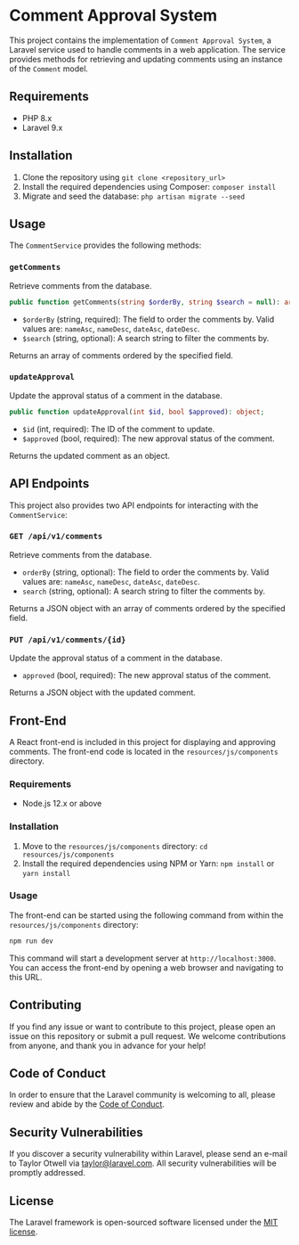 
# Comment Approval System

This project contains the implementation of `Comment Approval System`, a Laravel service used to handle comments in a web application. The service provides methods for retrieving and updating comments using an instance of the `Comment` model.

## Requirements

- PHP 8.x
- Laravel 9.x

## Installation

1. Clone the repository using `git clone <repository_url>`
2. Install the required dependencies using Composer: `composer install`
3. Migrate and seed the database: `php artisan migrate --seed`

## Usage

The `CommentService` provides the following methods:

### `getComments`

Retrieve comments from the database.

```php
public function getComments(string $orderBy, string $search = null): array;
```

- `$orderBy` (string, required): The field to order the comments by. Valid values are: `nameAsc`, `nameDesc`, `dateAsc`, `dateDesc`.
- `$search` (string, optional): A search string to filter the comments by.

Returns an array of comments ordered by the specified field.

### `updateApproval`

Update the approval status of a comment in the database.

```php
public function updateApproval(int $id, bool $approved): object;
```

- `$id` (int, required): The ID of the comment to update.
- `$approved` (bool, required): The new approval status of the comment.

Returns the updated comment as an object.

## API Endpoints

This project also provides two API endpoints for interacting with the `CommentService`:

### `GET /api/v1/comments`

Retrieve comments from the database.

- `orderBy` (string, optional): The field to order the comments by. Valid values are: `nameAsc`, `nameDesc`, `dateAsc`, `dateDesc`.
- `search` (string, optional): A search string to filter the comments by.

Returns a JSON object with an array of comments ordered by the specified field.

### `PUT /api/v1/comments/{id}`

Update the approval status of a comment in the database.

- `approved` (bool, required): The new approval status of the comment.

Returns a JSON object with the updated comment.

## Front-End

A React front-end is included in this project for displaying and approving comments. The front-end code is located in the `resources/js/components` directory. 

### Requirements

- Node.js 12.x or above

### Installation

1. Move to the `resources/js/components` directory: `cd resources/js/components`
2. Install the required dependencies using NPM or Yarn: `npm install` or `yarn install`

### Usage

The front-end can be started using the following command from within the `resources/js/components` directory:

```bash
npm run dev
```

This command will start a development server at `http://localhost:3000`. You can access the front-end by opening a web browser and navigating to this URL.

## Contributing

If you find any issue or want to contribute to this project, please open an issue on this repository or submit a pull request. We welcome contributions from anyone, and thank you in advance for your help!


## Code of Conduct

In order to ensure that the Laravel community is welcoming to all, please review and abide by the [Code of Conduct](https://laravel.com/docs/contributions#code-of-conduct).

## Security Vulnerabilities

If you discover a security vulnerability within Laravel, please send an e-mail to Taylor Otwell via [taylor@laravel.com](mailto:taylor@laravel.com). All security vulnerabilities will be promptly addressed.

## License

The Laravel framework is open-sourced software licensed under the [MIT license](https://opensource.org/licenses/MIT).
